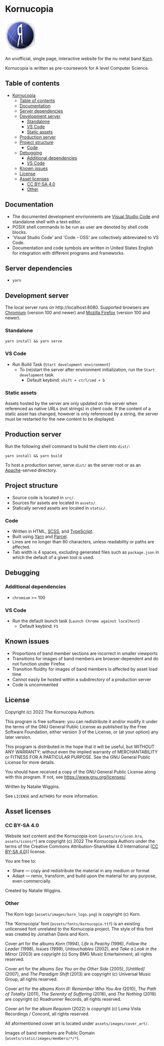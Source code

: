 # Kornucopia

<img src="assets/icons/icon.png" alt="Icon" width="100">

An unofficial, single page, interactive website for the nu metal band
[Korn](https://wikipedia.org/wiki/Korn).

Kornucopia is written as pre-coursework for A level Computer Science.

## Table of contents

* [Kornucopia](#kornucopia)
  * [Table of contents](#table-of-contents)
  * [Documentation](#documentation)
  * [Server dependencies](#server-dependencies)
  * [Development server](#development-server)
    * [Standalone](#standalone)
    * [VS Code](#vs-code)
    * [Static assets](#static-assets)
  * [Production server](#production-server)
  * [Project structure](#project-structure)
    * [Code](#code)
  * [Debugging](#debugging)
    * [Additional dependencies](#additional-dependencies)
    * [VS Code](#vs-code-1)
  * [Known issues](#known-issues)
  * [License](#license)
  * [Asset licenses](#asset-licenses)
    * [CC BY-SA 4.0](#cc-by-sa-40)
    * [Other](#other)

## Documentation

* The documented development envrionments are
  [Visual Studio Code](https://code.visualstudio.com/) and standalone shell with
  a text editor.
* POSIX shell commands to be run as user are denoted by shell code blocks.
* 'Visual Studio Code' and 'Code - OSS' are collectively abbreviated to VS Code.
* Documentation and code symbols are written in United States English for
  integration with different programs and frameworks.

## Server dependencies

- `yarn`

## Development server

The local server runs on http://localhost:8080. Supported browsers are
[Chromium](https://www.chromium.org/Home/) (version 100 and newer) and
[Mozilla Firefox](https://www.mozilla.org/en-GB/firefox/)
(version 100 and newer).

### Standalone

```shell
yarn install && yarn serve
```

### VS Code

* Run Build Task (`Start development environment`)
  * To (re)start the server after environment initialization, run the
    `Start development` task
      * Default keybind: `shift + ctrl/cmd + b`

### Static assets

Assets hosted by the server are only updated on the server when referenced as
native URLs (not strings) in client code. If the content of a static asset has
changed, however is only referenced by a string, the server must be restarted
for the new content to be displayed.

## Production server

Run the following shell command to build the client into `dist/`:

```shell
yarn install && yarn build
```

To host a production server, serve `dist/` as the server root or as an
[Apache](https://apache.org/)-served directory.

## Project structure

* Source code is located in `src/`.
* Sources for assets are located in `assets/`.
* Statically served assets are located in `static/`.

### Code

* Written in HTML, [SCSS](https://sass-lang.com/), and
  [TypeScript](https://www.typescriptlang.org/).
* Built using [Yarn](https://yarnpkg.com/) and [Parcel](https://parceljs.org/).
* Lines are no longer than 80 characters, unless readability or paths are
  affected.
* Tab width is 4 spaces, excluding generated files such as `package.json` in
  which the default of a given tool is used.

## Debugging

### Additional dependencies

* `chromium` >= 100

### VS Code

* Run the default launch task (`Launch Chrome against localhost`)
    * Default keybind: `F5`

## Known issues

* Proportions of band member sections are incorrect in smaller viewports
* Transitions for images of band members are browser-dependent and do not
  function under Firefox
* Transition fluidity for images of band members is affected by asset load time
* Cannot easily be hosted within a subdirectory of a production server
* Code is uncommented

## License

Copyright (c) 2022 The Kornucopia Authors.

This program is free software: you can redistribute it and/or modify
it under the terms of the GNU General Public License as published by
the Free Software Foundation, either version 3 of the License, or
(at your option) any later version.

This program is distributed in the hope that it will be useful,
but WITHOUT ANY WARRANTY; without even the implied warranty of
MERCHANTABILITY or FITNESS FOR A PARTICULAR PURPOSE. See the
GNU General Public License for more details.

You should have received a copy of the GNU General Public License
along with this program. If not, see <https://www.gnu.org/licenses/>.

Written by Natalie Wiggins.

See `LICENSE` and `AUTHORS` for more information.

## Asset licenses

### CC BY-SA 4.0

Website text content and the Kornucopia icon (`assets/src/icon.kra`,
`assets/icons/*`) are copyright (c) 2022 The Kornucopia Authors under the terms
of the Creative Commons Attribution-ShareAlike 4.0 International
([CC BY-SA 4.0](https://creativecommons.org/licenses/by-sa/4.0/))] license.

You are free to:
* Share — copy and redistribute the material in any medium or format
* Adapt — remix, transform, and build upon the material
  for any purpose, even commercially.

Created by Natalie Wiggins.

### Other

The Korn logo (`assets/images/korn_logo.png`) is copyright (c) Korn.

The 'Kornucopia' font (`assets/fonts/kornucopia.ttf`) is an existing unlicensed
font unrelated to the Kornucopia project. The style of this font was created by
Jonathan Davis and Korn.

Cover art for the albums *Korn* (1994), *Life is Peachy* (1996),
*Follow the Leader* (1998), *Issues* (1999), *Untouchables* (2002), and
*Take a Look in the Mirror* (2003) are copyright (c) Sony BMG Music
Entertainment, all rights reserved.

Cover art for the albums *See You on the Other Side* (2005), *\[Untitled\]*
(2007), and *The Paradigm Shift* (2013) are copyright (c) Universal Music Group,
all rights reserved.

Cover art for the albums *Korn III: Remember Who You Are* (2010),
*The Path of Totality* (2011), *The Serenity of Suffering* (2016), and
*The Nothing* (2019) are copyright (c) Roadrunner Records, all rights reserved.

Cover art for the album *Requiem* (2022) is copyright (c)
Loma Vista Recordings / Concord, all rights reserved.

All aformentioned cover art is located under `assets/images/cover_art/`.

Images of band members are Public Domain (`assets/static/images/members/*/*`).
